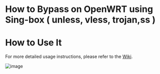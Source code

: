 # How to Bypass on OpenWRT using Sing-box ( unless, vless, trojan,ss )
# How to Use It
For more detailed usage instructions, please refer to the [Wiki](https://github.com/rezconf/Sing-box/wiki/How-to-Run).

 ![image](https://github.com/rezconf/Sing-box/assets/39160983/2472b127-ec6a-47df-9a4b-4863c1b48835)


